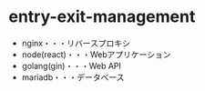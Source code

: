 # entry-exit-management
- nginx・・・リバースプロキシ
- node(react)・・・Webアプリケーション
- golang(gin)・・・Web API
- mariadb・・・データベース

